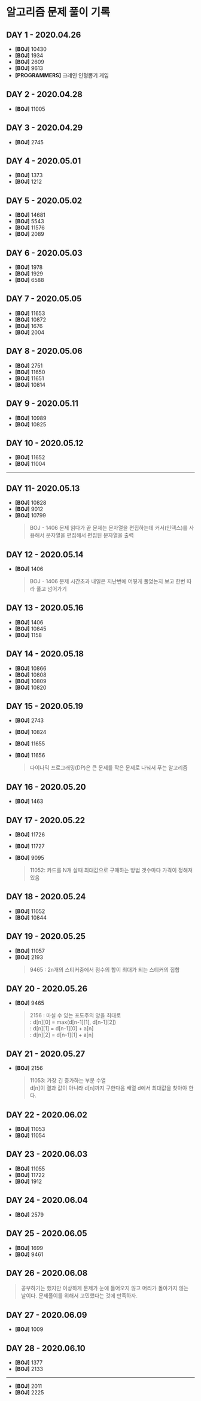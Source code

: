 # 알고리즘 문제 풀이 기록

## DAY 1 - 2020.04.26

- **[BOJ]** 10430
- **[BOJ]** 1934
- **[BOJ]** 2609
- **[BOJ]** 9613
- **[PROGRAMMERS]** 크레인 인형뽑기 게임

## DAY 2 - 2020.04.28

- **[BOJ]** 11005

## DAY 3 - 2020.04.29

- **[BOJ]** 2745

## DAY 4 - 2020.05.01

- **[BOJ]** 1373
- **[BOJ]** 1212

## DAY 5 - 2020.05.02

- **[BOJ]** 14681
- **[BOJ]** 5543
- **[BOJ]** 11576
- **[BOJ]** 2089

## DAY 6 - 2020.05.03

- **[BOJ]** 1978
- **[BOJ]** 1929
- **[BOJ]** 6588

## DAY 7 - 2020.05.05

- **[BOJ]** 11653
- **[BOJ]** 10872
- **[BOJ]** 1676
- **[BOJ]** 2004

## DAY 8 - 2020.05.06

- **[BOJ]** 2751
- **[BOJ]** 11650
- **[BOJ]** 11651
- **[BOJ]** 10814

## DAY 9 - 2020.05.11

- **[BOJ]** 10989
- **[BOJ]** 10825

## DAY 10 - 2020.05.12

- **[BOJ]** 11652
- **[BOJ]** 11004

---

## DAY 11- 2020.05.13

- **[BOJ]** 10828
- **[BOJ]** 9012
- **[BOJ]** 10799
  > BOJ - 1406 문제 읽다가 끝
  > 문제는 문자열을 편집하는데 커서(인덱스)를 사용해서 문자열을 편집해서 편집된 문자열을 출력

## DAY 12 - 2020.05.14

- **[BOJ]** 1406
  > BOJ - 1406 문제 시간초과
  > 내일은 지난번에 어떻게 풀었는지 보고 한번 따라 풀고 넘어가기

## DAY 13 - 2020.05.16

- **[BOJ]** 1406
- **[BOJ]** 10845
- **[BOJ]** 1158

## DAY 14 - 2020.05.18

- **[BOJ]** 10866
- **[BOJ]** 10808
- **[BOJ]** 10809
- **[BOJ]** 10820

## DAY 15 - 2020.05.19

- **[BOJ]** 2743
- **[BOJ]** 10824
- **[BOJ]** 11655
- **[BOJ]** 11656

  > 다이나믹 프로그래밍(DP)은 큰 문제를 작은 문제로 나눠서 푸는 알고리즘

## DAY 16 - 2020.05.20

- **[BOJ]** 1463

## DAY 17 - 2020.05.22

- **[BOJ]** 11726
- **[BOJ]** 11727
- **[BOJ]** 9095

  > 11052: 카드를 N개 살때 최대값으로 구매하는 방법 갯수마다 가격이 정해져있음

## DAY 18 - 2020.05.24

- **[BOJ]** 11052
- **[BOJ]** 10844

## DAY 19 - 2020.05.25

- **[BOJ]** 11057
- **[BOJ]** 2193
  > 9465 : 2n개의 스티커중에서 점수의 합이 최대가 되는 스티커의 집합

## DAY 20 - 2020.05.26

- **[BOJ]** 9465
  > 2156 : 마실 수 있는 포도주의 양을 최대로  
  > : d[n][0] = max(d[n-1][1], d[n-1][2])  
  > : d[n][1] = d[n-1][0] + a[n]  
  > : d[n][2] = d[n-1][1] + a[n]

## DAY 21 - 2020.05.27

- **[BOJ]** 2156
  > 11053: 가장 긴 증가하는 부분 수열  
  >  d[n]이 결과 값이 아니라 d[n]까지 구한다음 배열 d에서 최대값을 찾아야 한다.

## DAY 22 - 2020.06.02

- **[BOJ]** 11053
- **[BOJ]** 11054

## DAY 23 - 2020.06.03

- **[BOJ]** 11055
- **[BOJ]** 11722
- **[BOJ]** 1912

## DAY 24 - 2020.06.04

- **[BOJ]** 2579

## DAY 25 - 2020.06.05

- **[BOJ]** 1699
- **[BOJ]** 9461

## DAY 26 - 2020.06.08

> 공부하기는 했지만 이상하게 문제가 눈에 들어오지 않고 머리가 돌아가지 않는 날이다. 문제풀이를 위해서 고민했다는 것에 만족하자.

## DAY 27 - 2020.06.09

- **[BOJ]** 1009

## DAY 28 - 2020.06.10

- **[BOJ]** 1377
- **[BOJ]** 2133

---

- **[BOJ]** 2011
- **[BOJ]** 2225
